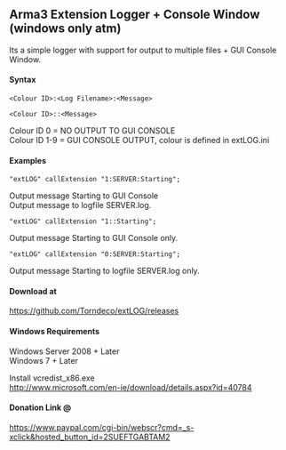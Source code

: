 ## Arma3 Extension Logger + Console Window (windows  only atm)

Its a simple logger with support for output to multiple files + GUI Console Window.


#### Syntax
```
<Colour ID>:<Log Filename>:<Message>
```  
```
<Colour ID>::<Message>
```  

Colour ID 0 = NO OUTPUT TO GUI CONSOLE  
Colour ID 1-9 = GUI CONSOLE OUTPUT, colour is defined in extLOG.ini  

#### Examples
```
"extLOG" callExtension "1:SERVER:Starting";
```
Output message Starting to GUI Console  
Output message to logfile SERVER.log.  


```
"extLOG" callExtension "1::Starting";
```
Output message Starting to GUI Console only.  

```
"extLOG" callExtension "0:SERVER:Starting";
```
Output message Starting to logfile SERVER.log only.  


#### Download at
https://github.com/Torndeco/extLOG/releases


#### Windows Requirements  
Windows Server 2008 + Later  
Windows 7 + Later  

Install vcredist_x86.exe  
http://www.microsoft.com/en-ie/download/details.aspx?id=40784  

#### Donation Link @  

https://www.paypal.com/cgi-bin/webscr?cmd=_s-xclick&hosted_button_id=2SUEFTGABTAM2
 
